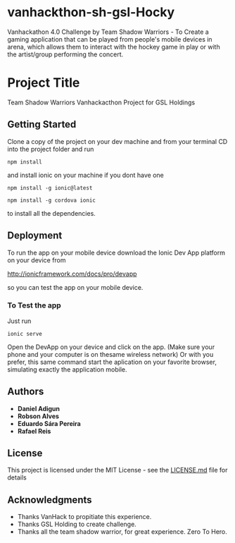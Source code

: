 # vanhackthon-sh-gsl-Hocky
Vanhackathon 4.0 Challenge by Team Shadow Warriors - To Create a gaming application that can be played from people's mobile devices in arena, which allows them to interact with the hockey game in play or with the artist/group performing the concert.

# Project Title

Team Shadow Warriors Vanhackacthon Project for GSL Holdings

## Getting Started

Clone a copy of the project on your dev machine and from your terminal CD into the project folder and run 


```
npm install
```
and install ionic on your machine if you dont have one 

```
npm install -g ionic@latest
```
```
npm install -g cordova ionic
```

to install all the dependencies. 

## Deployment
To run the app on your mobile device download the Ionic Dev App platform on your device from

http://ionicframework.com/docs/pro/devapp

so you can test the app on your mobile device.

### To Test the app

Just run

```
ionic serve 
```
Open the DevApp on your device and click on the app. (Make sure your phone and your computer is on thesame wireless network)
Or with you prefer, this same command start the aplication on your favorite browser, simulating exactly the application mobile.


## Authors

* **Daniel Adigun** 
* **Robson Alves** 
* **Eduardo Sára Pereira** 
* **Rafael Reis** 


## License

This project is licensed under the MIT License - see the [LICENSE.md](LICENSE.md) file for details

## Acknowledgments

* Thanks VanHack to propitiate this experience.
* Thanks GSL Holding to create challenge.
* Thanks all the team shadow warrior, for great experience. Zero To Hero.
